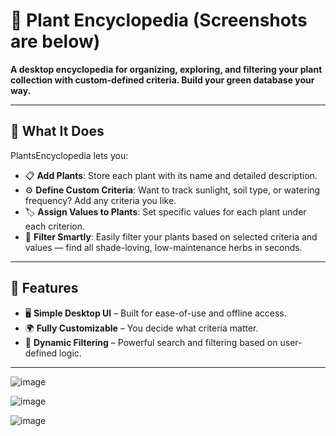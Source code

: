 # 🌿 Plant Encyclopedia (Screenshots are below)

**A desktop encyclopedia for organizing, exploring, and filtering your plant collection with custom-defined criteria. Build your green database your way.**

---

## 🌱 What It Does

PlantsEncyclopedia lets you:

- 📋 **Add Plants**: Store each plant with its name and detailed description.
- ⚙️ **Define Custom Criteria**: Want to track sunlight, soil type, or watering frequency? Add any criteria you like.
- 🏷️ **Assign Values to Plants**: Set specific values for each plant under each criterion.
- 🔎 **Filter Smartly**: Easily filter your plants based on selected criteria and values — find all shade-loving, low-maintenance herbs in seconds.

---

## 🎨 Features

- 🖥️ **Simple Desktop UI** – Built for ease-of-use and offline access.
- 🌍 **Fully Customizable** – You decide what criteria matter.
- 🧠 **Dynamic Filtering** – Powerful search and filtering based on user-defined logic.
---
![image](https://github.com/user-attachments/assets/d9b20655-db65-4658-b9ff-855c43fbc55f)  
  
![image](https://github.com/user-attachments/assets/b564f333-6037-4d98-806a-588bfc0ab587)

![image](https://github.com/user-attachments/assets/18b84941-b043-4541-8cd4-34c21b474ae5)
